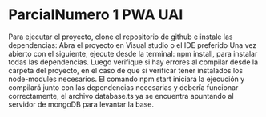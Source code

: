 # ParcialNumero 1 PWA UAI   

Para ejecutar el proyecto, clone el repositorio de github e instale las dependencias:
Abra el proyecto en Visual studio o el IDE preferido
 Una vez abierto con el siguiente, ejecute desde la terminal: npm install, para instalar todas las dependencias.
 Luego verifique si hay errores al compilar desde la carpeta del proyecto, en el caso de que si verificar tener instalados los node-modules necesarios.
El comando  npm start iniciará la ejecución y compilará junto con las dependencias necesarias y debería funcionar correctamente, el archivo database.ts ya se encuentra apuntando al servidor de mongoDB para levantar la base.
